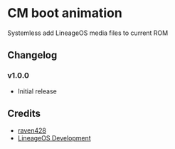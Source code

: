 # CM boot animation
Systemless add LineageOS media files to current ROM

## Changelog

### v1.0.0
- Initial release

## Credits
- [raven428](https://github.com/raven428)
- [LineageOS Development](https://github.com/LineageOS)
